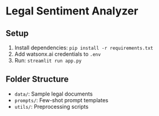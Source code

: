 # Legal Sentiment Analyzer

## Setup
1. Install dependencies: `pip install -r requirements.txt`
2. Add watsonx.ai credentials to `.env`
3. Run: `streamlit run app.py`

## Folder Structure
- `data/`: Sample legal documents
- `prompts/`: Few-shot prompt templates
- `utils/`: Preprocessing scripts